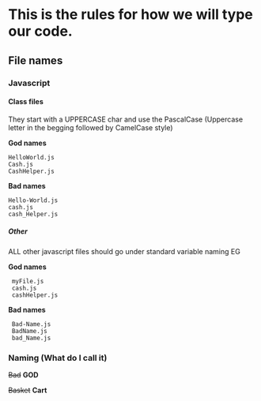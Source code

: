 # This is the rules for how we will type our code.


## File names

### Javascript
#### Class files

They start with a UPPERCASE char and use the PascalCase (Uppercase letter in the begging followed by CamelCase style)


**God names**

    HelloWorld.js
    Cash.js
    CashHelper.js

**Bad names**

    Hello-World.js
    cash.js
    cash_Helper.js

##### Other
 
 ALL other javascript files should go under standard variable naming EG
 
 **God names**
 
     myFile.js
     cash.js
     cashHelper.js
 
 **Bad names**
 
     Bad-Name.js
     BadName.js
     bad_Name.js
 
### Naming (What do I call it)
 
 ~~Bad~~ **GOD**
 
 ~~Basket~~ **Cart**
 
 
 
